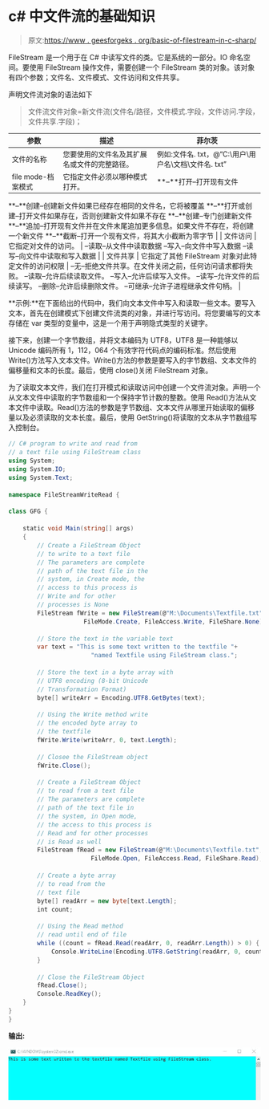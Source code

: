 # c# 中文件流的基础知识

> 原文:[https://www . geesforgeks . org/basic-of-filestream-in-c-sharp/](https://www.geeksforgeeks.org/basics-of-filestream-in-c-sharp/)

FileStream 是一个用于在 C# 中读写文件的类。它是系统的一部分。IO 命名空间。要使用 FileStream 操作文件，需要创建一个 FileStream 类的对象。该对象有四个参数；文件名、文件模式、文件访问和文件共享。

声明文件流对象的语法如下

> 文件流文件对象=新文件流(文件名/路径，文件模式.字段，文件访问.字段，文件共享.字段)；

| 参数 | 描述 | 菲尔茨 |
| --- | --- | --- |
| 文件的名称 | 您要使用的文件名及其扩展名或文件的完整路径。 | 例如:文件名. txt，@“C:\用户\用户名\文档\文件名. txt” |
| file mode-档案模式 | 它指定文件必须以哪种模式打开。 | **–**打开–打开现有文件
**–**创建–创建新文件如果已经存在相同的文件名，它将被覆盖
**–**打开或创建–打开文件如果存在，否则创建新文件如果不存在
**–**创建–专门创建新文件
**–**追加–打开现有文件并在文件末尾追加更多信息。如果文件不存在，将创建一个新文件
**–**截断–打开一个现有文件，将其大小截断为零字节 |
| 文件访问 | 它指定对文件的访问。 | –读取–从文件中读取数据
–写入–向文件中写入数据
–读写–向文件中读取和写入数据 |
| 文件共享 | 它指定了其他 FileStream 对象对此特定文件的访问权限 | –无–拒绝文件共享。在文件关闭之前，任何访问请求都将失败。
–读取–允许后续读取文件。
–写入–允许后续写入文件。
–读写–允许文件的后续读写。
–删除–允许后续删除文件。
–可继承–允许子进程继承文件句柄。 |

**示例:**在下面给出的代码中，我们向文本文件中写入和读取一些文本。要写入文本，首先在创建模式下创建文件流类的对象，并进行写访问。将您要编写的文本存储在 var 类型的变量中，这是一个用于声明隐式类型的关键字。

接下来，创建一个字节数组，并将文本编码为 UTF8，UTF8 是一种能够以 Unicode 编码所有 1，112，064 个有效字符代码点的编码标准。然后使用 Write()方法写入文本文件。Write()方法的参数是要写入的字节数组、文本文件的偏移量和文本的长度。最后，使用 close()关闭 FileStream 对象。

为了读取文本文件，我们在打开模式和读取访问中创建一个文件流对象。声明一个从文本文件中读取的字节数组和一个保持字节计数的整数。使用 Read()方法从文本文件中读取。Read()方法的参数是字节数组、文本文件从哪里开始读取的偏移量以及必须读取的文本长度。最后，使用 GetString()将读取的文本从字节数组写入控制台。

```cs
// C# program to write and read from 
// a text file using FileStream class
using System;
using System.IO;
using System.Text;

namespace FileStreamWriteRead {

class GFG {

    static void Main(string[] args)
    {
        // Create a FileStream Object
        // to write to a text file
        // The parameters are complete 
        // path of the text file in the 
        // system, in Create mode, the
        // access to this process is 
        // Write and for other 
        // processes is None
        FileStream fWrite = new FileStream(@"M:\Documents\Textfile.txt",
                     FileMode.Create, FileAccess.Write, FileShare.None);

        // Store the text in the variable text
        var text = "This is some text written to the textfile "+
                       "named Textfile using FileStream class.";

        // Store the text in a byte array with
        // UTF8 encoding (8-bit Unicode 
        // Transformation Format)
        byte[] writeArr = Encoding.UTF8.GetBytes(text);

        // Using the Write method write
        // the encoded byte array to
        // the textfile
        fWrite.Write(writeArr, 0, text.Length);

        // Closee the FileStream object
        fWrite.Close();

        // Create a FileStream Object
        // to read from a text file
        // The parameters are complete
        // path of the text file in 
        // the system, in Open mode,
        // the access to this process is
        // Read and for other processes
        // is Read as well
        FileStream fRead = new FileStream(@"M:\Documents\Textfile.txt", 
                       FileMode.Open, FileAccess.Read, FileShare.Read);

        // Create a byte array 
        // to read from the 
        // text file
        byte[] readArr = new byte[text.Length];
        int count;

        // Using the Read method 
        // read until end of file
        while ((count = fRead.Read(readArr, 0, readArr.Length)) > 0) {
            Console.WriteLine(Encoding.UTF8.GetString(readArr, 0, count));
        }

        // Close the FileStream Object
        fRead.Close();
        Console.ReadKey();
    }
}
}
```

**输出:**

![filetstream read and write in C# ](img/6c7f333158b363e30a70e12a89c54707.png)